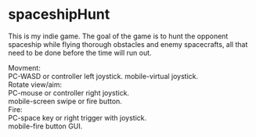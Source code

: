 # spaceshipHunt
This is my indie game.
The goal of the game is to hunt the opponent spaceship while flying thorough obstacles and enemy spacecrafts, all that need to be done before the time will run out. 

Movment:  
PC-WASD or controller left joystick. 
mobile-virtual joystick.    
Rotate view/aim:  
PC-mouse or controller right joystick.  
mobile-screen swipe or fire button.   
Fire:  
PC-space key or right trigger with joystick.  
mobile-fire button GUI.  
